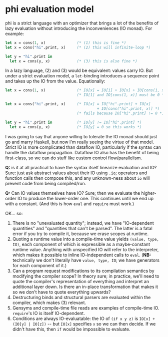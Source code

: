 # phi evaluation model
phi is a strict language with an optimizer that brings a lot of the benefits of
lazy evaluation without introducing the inconveniences (IO monad). For example:

```ocaml
let x = cons(1, x)              (* (1) this is fine *)
let x = cons("hi".print, x)     (* (2) this will infinite-loop *)

let y = "hi".print in
  let x = cons(y, x)            (* (3) this is also fine *)
```

In a lazy language, (2) and (3) would be equivalent: values carry IO. But under
a strict evaluation model, a `let`-binding introduces a sequence point and takes
up the IO from the value. Equationally:

```ocaml
let x = cons(1, x)              (* IO[x] = IO[1] + IO[x] + IO[cons(1, x)] *)
                                (* IO[1] and IO[cons(1, x)] must be 0 *)

let x = cons("hi".print, x)     (* IO[x] = IO["hi".print] + IO[x]
                                         + IO[cons("hi".print, x)] *)
                                (* fails because IO["hi".print] != 0 *)

let y = "hi".print in           (* IO[y] != IO["hi".print] *)
  let x = cons(y, x)            (* IO[y] = 0 so this works *)
```

I was going to say that anyone willing to tolerate the IO monad should just go
and marry Haskell, but now I'm really seeing the virtue of that model. Strict IO
is more complicated than dataflow IO, particularly if the syntax can handle the
dataflow propagation. Dataflow IO also has the benefit of being first-class, so
we can do stuff like custom control flow/parallelism.

**Q:** is it at all practical to have the syntax itself linearize evaluation and
IO? Sure: just ask abstract values about their IO using `.io`; operators and
function calls then compose this, and any unknown-ness about `io` will prevent
code from being compiled/run.

**Q:** Can IO values themselves have IO? Sure; then we evaluate the higher-order
IO to produce the lower-order one. This continues until we end up with a
constant. (And this is how `eval` and `require` must work.)

OK... so:

1. There is no "unevaluated quantity"; instead, we have "IO-dependent
   quantities" and "quantities that can't be parsed". The latter is a fatal
   error if you try to compile it, because we erase scopes at runtime.
2. Quoting a runtime value into a compile-time value yields `(value, type, IO)`,
   each component of which is expressible as a maybe-constant runtime value.
   Anything with unspecified IO will refer to the interpreter, which makes it
   possible to inline IO-independent calls to `eval`. (**NB:** technically we
   don't literally have `value, type, IO`; we have generators for each component
   of it.)
3. Can a program request modifications to its compilation semantics by modifying
   the compiler scope? In theory sure; in practice, we'll need to quote the
   compiler's representation of everything and interpret an additional layer
   down. Is there an in-place transformation that makes it so we don't have to
   quote everything upwards?
4. Destructuring binds and structural parsers are evaluated within the compiler,
   which makes (3) relevant.
5. Gensyms and compile-time file reads are examples of compile-time IO.
   `require`'s IO is itself IO-dependent.
6. Conditions are always IO-evaluatable: the IO of `(if x y z)` is
   `IO[x] + (IO[y] | IO[z])` -- but `IO[x]` specifies `x` so we can then decide.
   If we didn't have this, then `if` would be impossible to evaluate.
